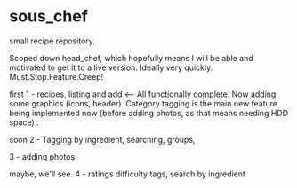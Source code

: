 # sous_chef
small recipe repository.

Scoped down head_chef, which hopefully means I will be able and motivated to 
get it to a live version. Ideally very quickly. Must.Stop.Feature.Creep!

first
1 - recipes, listing and add <-- All functionally complete. Now adding some graphics (icons, header).
	Category tagging is the main new feature being implemented now (before adding photos, as 
	that means needing HDD space) .

soon
2 - Tagging by ingredient, searching, groups, 


3 - adding photos

maybe, we'll see.
4 -  ratings difficulty tags, search by ingredient
